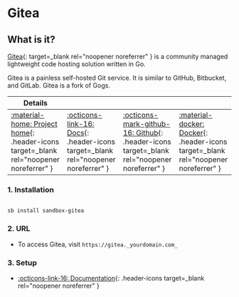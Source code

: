 # Gitea

## What is it?

[Gitea](https://gitea.io/en-us/){: target=_blank rel="noopener noreferrer" } is a community managed lightweight code hosting solution written in Go.

Gitea is a painless self-hosted Git service. It is similar to GitHub, Bitbucket, and GitLab. Gitea is a fork of Gogs.

| Details     |             |             |             |
|-------------|-------------|-------------|-------------|
| [:material-home: Project home](https://gitea.io/en-us/){: .header-icons target=_blank rel="noopener noreferrer" } | [:octicons-link-16: Docs](https://docs.gitea.io/en-us/){: .header-icons target=_blank rel="noopener noreferrer" } | [:octicons-mark-github-16: Github](https://github.com/go-gitea/){: .header-icons target=_blank rel="noopener noreferrer" } | [:material-docker: Docker](https://hub.docker.com/r/gitea/gitea){: .header-icons target=_blank rel="noopener noreferrer" }|

### 1. Installation

``` shell

sb install sandbox-gitea

```

### 2. URL

- To access Gitea, visit `https://gitea._yourdomain.com_`

### 3. Setup

- [:octicons-link-16: Documentation](https://docs.gitea.io/en-us/){: .header-icons target=_blank rel="noopener noreferrer" }
